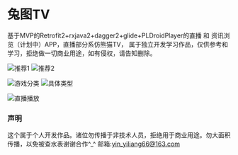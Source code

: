 <h1>兔图TV</h1>
基于MVP的Retrofit2+rxjava2+dagger2+glide+PLDroidPlayer的直播 和 资讯浏览（计划中）APP，直播部分系仿熊猫TV，
属于独立开发学习作品，仅供参考和学习，拒绝做一切商业用途，如有侵权，请告知删除。

![推荐1](http://oruhclifa.bkt.clouddn.com/recommend1.png)
![推荐2](http://oruhclifa.bkt.clouddn.com/recommend2.png)

![游戏分类](http://oruhclifa.bkt.clouddn.com/live_type.png)
![具体类型](http://oruhclifa.bkt.clouddn.com/live-detail.png)

![直播播放](http://oruhclifa.bkt.clouddn.com/live_room.png)

<h3>声明</h3>

这个属于个人开发作品。诸位勿传播于非技术人员，拒绝用于商业用途。勿大面积传播，以免被查水表谢谢合作^_^
邮箱:yin_yiliang66@163.com
